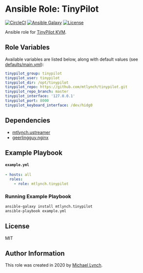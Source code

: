 # Ansible Role: TinyPilot

[![CircleCI](https://circleci.com/gh/mtlynch/ansible-role-tinypilot.svg?style=svg)](https://circleci.com/gh/mtlynch/ansible-role-tinypilot) [![Ansible Galaxy](https://img.shields.io/badge/ansible--galaxy-tinypilot-blue.svg?style=flat-square)](https://galaxy.ansible.com/mtlynch/tinypilot) [![License](http://img.shields.io/:license-mit-blue.svg?style=flat-square)](LICENSE)

Ansible role for [TinyPilot KVM](https://github.com/mtlynch/tinypilot).

## Role Variables

Available variables are listed below, along with default values (see [defaults/main.yml](defaults/main.yml)):

```yaml
tinypilot_group: tinypilot
tinypilot_user: tinypilot
tinypilot_dir: /opt/tinypilot
tinypilot_repo: https://github.com/mtlynch/tinypilot.git
tinypilot_repo_branch: master
tinypilot_interface: '127.0.0.1'
tinypilot_port: 8000
tinypilot_keyboard_interface: /dev/hidg0
```

## Dependencies

* [mtlynch.ustreamer](https://github.com/mtlynch/ansible-role-ustreamer)
* [geerlingguy.nginx](https://github.com/geerlingguy/ansible-role-nginx)

## Example Playbook

#### `example.yml`

```yaml
- hosts: all
  roles:
    - role: mtlynch.tinypilot
```

### Running Example Playbook

```bash
ansible-galaxy install mtlynch.tinypilot
ansible-playbook example.yml
```

## License

MIT

## Author Information

This role was created in 2020 by [Michael Lynch](http://mtlynch.io).